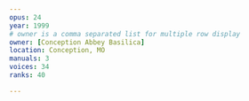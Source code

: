 ```yaml
---
opus: 24
year: 1999
# owner is a comma separated list for multiple row display
owner: [Conception Abbey Basilica]
location: Conception, MO
manuals: 3
voices: 34
ranks: 40

---
```


